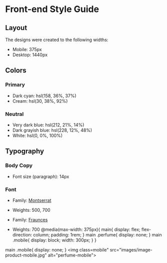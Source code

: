 # Front-end Style Guide

## Layout

The designs were created to the following widths:

- Mobile: 375px
- Desktop: 1440px

## Colors

### Primary

- Dark cyan: hsl(158, 36%, 37%)
- Cream: hsl(30, 38%, 92%)

### Neutral

- Very dark blue: hsl(212, 21%, 14%)
- Dark grayish blue: hsl(228, 12%, 48%)
- White: hsl(0, 0%, 100%)

## Typography

### Body Copy

- Font size (paragraph): 14px

### Font

- Family: [Montserrat](https://fonts.google.com/specimen/Montserrat)
- Weights: 500, 700

- Family: [Fraunces](https://fonts.google.com/specimen/Fraunces)
- Weights: 700
@media(max-width: 375px){
    main{
        display: flex;
        flex-direction: column;
        padding: 1rem;
    }
    main .perfume{
        display: none;
    }
    main .mobile{
        display: block;
        width: 300px;
    }
}

main .mobile{
    display: none;
}
<img class=mobile" src="images/image-product-mobile.jpg" alt="perfume-mobile">